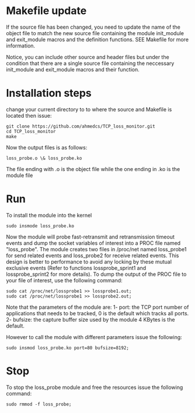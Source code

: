 # Makefile update
If the source file has been changed, you need to update the name of the object file to match the new source file containing the module init_module and exit_module macros and the definition functions. SEE Makefile for more information.

Notice, you can include other source and header files but under the condition that there are a single source file containing the neccessary init_module and exit_module macros and their function.

# Installation steps

change your current directory to to where the source and Makefile is located then issue:

```
git clone https://github.com/ahmedcs/TCP_loss_monitor.git
cd TCP_loss_monitor
make
```

Now the output files is as follows:
```
loss_probe.o \& loss_probe.ko
```
The file ending with .o is the object file while the one ending in .ko is the module file


# Run
To install the module into the kernel
```
sudo insmode loss_probe.ko
```
Now the module will probe fast-retransmit and retransmission timeout events and dump the socket variables of interest into a PROC file named "loss_probe". The module creates two files in /proc/net named loss_probe1 for send related events and loss_probe2 for receive related events. This design is better to performance to avoid any locking by these mutual exclusive events (Refer to functions lossprobe_sprint1 and lossprobe_sprint2 for more details). To dump the output of the PROC file to your file of interest, use the following command:

```
sudo cat /proc/net/lossprobe1 >> lossprobe1.out;
sudo cat /proc/net/lossprobe1 >> lossprobe2.out;
```

Note that the parameters of the module are:
1- port: the TCP port number of applications that needs to be tracked, 0 is the default which tracks all ports.
2- bufsize: the capture buffer size used by the module 4 KBytes is the default.

However to call the module with different parameters issue the following:
```
sudo insmod loss_probe.ko port=80 bufsize=8192;
```


# Stop

To stop the loss_probe module and free the resources issue the following command:

```
sudo rmmod -f loss_probe;
```
